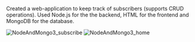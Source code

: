 Created a web-application to keep track of subscribers (supports CRUD operations). Used Node.js for the the backend, HTML for the frontend and MongoDB for the database.

![NodeAndMongo3_subscribe](https://github.com/yonistern2001/computerScience-projects/assets/98286222/77924eb3-4e2a-45d9-b485-c0e59070e5d7)
![NodeAndMongo3_home](https://github.com/yonistern2001/computerScience-projects/assets/98286222/07c2d2be-6e17-4161-bffd-61b852949eaf)
